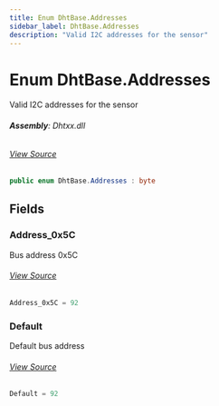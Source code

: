 ```yaml
---
title: Enum DhtBase.Addresses
sidebar_label: DhtBase.Addresses
description: "Valid I2C addresses for the sensor"
---
```

# Enum DhtBase.Addresses
Valid I2C addresses for the sensor

###### **Assembly**: Dhtxx.dll
###### [View Source](https://github.com/WildernessLabs/Meadow.Foundation.git/blob/develop/Source/Meadow.Foundation.Peripherals/Sensors.Atmospheric.Dhtxx/Driver/DhtBase.Enums.cs#L13)
```csharp title="Declaration"
public enum DhtBase.Addresses : byte
```
## Fields
### Address_0x5C
Bus address 0x5C
###### [View Source](https://github.com/WildernessLabs/Meadow.Foundation.git/blob/develop/Source/Meadow.Foundation.Peripherals/Sensors.Atmospheric.Dhtxx/Driver/DhtBase.Enums.cs#L18)
```csharp title="Declaration"
Address_0x5C = 92
```
### Default
Default bus address
###### [View Source](https://github.com/WildernessLabs/Meadow.Foundation.git/blob/develop/Source/Meadow.Foundation.Peripherals/Sensors.Atmospheric.Dhtxx/Driver/DhtBase.Enums.cs#L22)
```csharp title="Declaration"
Default = 92
```
